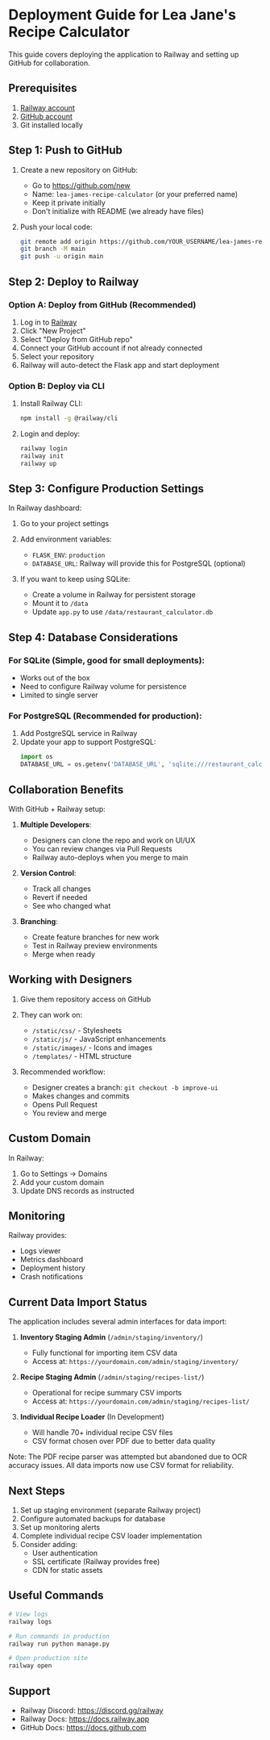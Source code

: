 # Deployment Guide for Lea Jane's Recipe Calculator

This guide covers deploying the application to Railway and setting up GitHub for collaboration.

## Prerequisites

1. [Railway account](https://railway.app)
2. [GitHub account](https://github.com)
3. Git installed locally

## Step 1: Push to GitHub

1. Create a new repository on GitHub:
   - Go to https://github.com/new
   - Name: `lea-james-recipe-calculator` (or your preferred name)
   - Keep it private initially
   - Don't initialize with README (we already have files)

2. Push your local code:
   ```bash
   git remote add origin https://github.com/YOUR_USERNAME/lea-james-recipe-calculator.git
   git branch -M main
   git push -u origin main
   ```

## Step 2: Deploy to Railway

### Option A: Deploy from GitHub (Recommended)

1. Log in to [Railway](https://railway.app)
2. Click "New Project"
3. Select "Deploy from GitHub repo"
4. Connect your GitHub account if not already connected
5. Select your repository
6. Railway will auto-detect the Flask app and start deployment

### Option B: Deploy via CLI

1. Install Railway CLI:
   ```bash
   npm install -g @railway/cli
   ```

2. Login and deploy:
   ```bash
   railway login
   railway init
   railway up
   ```

## Step 3: Configure Production Settings

In Railway dashboard:

1. Go to your project settings
2. Add environment variables:
   - `FLASK_ENV`: `production`
   - `DATABASE_URL`: Railway will provide this for PostgreSQL (optional)

3. If you want to keep using SQLite:
   - Create a volume in Railway for persistent storage
   - Mount it to `/data`
   - Update `app.py` to use `/data/restaurant_calculator.db`

## Step 4: Database Considerations

### For SQLite (Simple, good for small deployments):
- Works out of the box
- Need to configure Railway volume for persistence
- Limited to single server

### For PostgreSQL (Recommended for production):
1. Add PostgreSQL service in Railway
2. Update your app to support PostgreSQL:
   ```python
   import os
   DATABASE_URL = os.getenv('DATABASE_URL', 'sqlite:///restaurant_calculator.db')
   ```

## Collaboration Benefits

With GitHub + Railway setup:

1. **Multiple Developers**: 
   - Designers can clone the repo and work on UI/UX
   - You can review changes via Pull Requests
   - Railway auto-deploys when you merge to main

2. **Version Control**:
   - Track all changes
   - Revert if needed
   - See who changed what

3. **Branching**:
   - Create feature branches for new work
   - Test in Railway preview environments
   - Merge when ready

## Working with Designers

1. Give them repository access on GitHub
2. They can work on:
   - `/static/css/` - Stylesheets
   - `/static/js/` - JavaScript enhancements
   - `/static/images/` - Icons and images
   - `/templates/` - HTML structure

3. Recommended workflow:
   - Designer creates a branch: `git checkout -b improve-ui`
   - Makes changes and commits
   - Opens Pull Request
   - You review and merge

## Custom Domain

In Railway:
1. Go to Settings → Domains
2. Add your custom domain
3. Update DNS records as instructed

## Monitoring

Railway provides:
- Logs viewer
- Metrics dashboard
- Deployment history
- Crash notifications

## Current Data Import Status

The application includes several admin interfaces for data import:

1. **Inventory Staging Admin** (`/admin/staging/inventory/`)
   - Fully functional for importing item CSV data
   - Access at: `https://yourdomain.com/admin/staging/inventory/`

2. **Recipe Staging Admin** (`/admin/staging/recipes-list/`)
   - Operational for recipe summary CSV imports
   - Access at: `https://yourdomain.com/admin/staging/recipes-list/`

3. **Individual Recipe Loader** (In Development)
   - Will handle 70+ individual recipe CSV files
   - CSV format chosen over PDF due to better data quality

Note: The PDF recipe parser was attempted but abandoned due to OCR accuracy issues. All data imports now use CSV format for reliability.

## Next Steps

1. Set up staging environment (separate Railway project)
2. Configure automated backups for database
3. Set up monitoring alerts
4. Complete individual recipe CSV loader implementation
5. Consider adding:
   - User authentication
   - SSL certificate (Railway provides free)
   - CDN for static assets

## Useful Commands

```bash
# View logs
railway logs

# Run commands in production
railway run python manage.py

# Open production site
railway open
```

## Support

- Railway Discord: https://discord.gg/railway
- Railway Docs: https://docs.railway.app
- GitHub Docs: https://docs.github.com